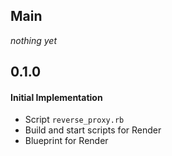 ## Main

*nothing yet*

## 0.1.0

#### Initial Implementation
* Script `reverse_proxy.rb`
* Build and start scripts for Render
* Blueprint for Render
